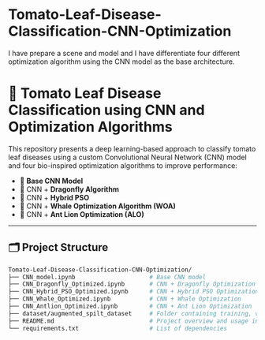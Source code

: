 # Tomato-Leaf-Disease-Classification-CNN-Optimization
I have prepare a scene and model and I have differentiate four different optimization algorithm using the CNN model as the base architecture.
# 🍅 Tomato Leaf Disease Classification using CNN and Optimization Algorithms

This repository presents a deep learning-based approach to classify tomato leaf diseases using a custom Convolutional Neural Network (CNN) model and four bio-inspired optimization algorithms to improve performance:

- 🧠 **Base CNN Model**
- 🦋 CNN + **Dragonfly Algorithm**
- 🧲 CNN + **Hybrid PSO**
- 🐳 CNN + **Whale Optimization Algorithm (WOA)**
- 🦁 CNN + **Ant Lion Optimization (ALO)**

---

## 🗂️ Project Structure

```bash
Tomato-Leaf-Disease-Classification-CNN-Optimization/
├── CNN_model.ipynb                     # Base CNN model
├── CNN_Dragonfly_Optimized.ipynb       # CNN + Dragonfly Optimization
├── CNN_Hybrid_PSO_Optimized.ipynb      # CNN + Hybrid PSO Optimization
├── CNN_Whale_Optimized.ipynb           # CNN + Whale Optimization
├── CNN_Antlion_Optimized.ipynb         # CNN + Ant Lion Optimization
├── dataset/augmented_spilt_dataset     # Folder containing training, validation, and test images
├── README.md                           # Project overview and usage instructions
└── requirements.txt                    # List of dependencies

